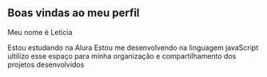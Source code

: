 ## Boas vindas ao meu perfil 

Meu nome é Leticia 

Estou estudando na Alura
Estou me desenvolvendo na linguagem javaScript
ultilizo esse espaço para minha organização e compartilhamento dos projetos desenvolvidos
